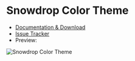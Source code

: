 # Snowdrop Color Theme

* [Documentation & Download](http://extensions.xwiki.org/xwiki/bin/view/Extension/Snowdrop%20Color%20Theme/)
* [Issue Tracker](https://jira.xwiki.org/browse/COLORTHEME/component/14944)
* Preview: 

![Snowdrop Color Theme](http://extensions.xwiki.org/xwiki/bin/download/Extension/Snowdrop%20Color%20Theme/WebHome/preview.png?width=550)
